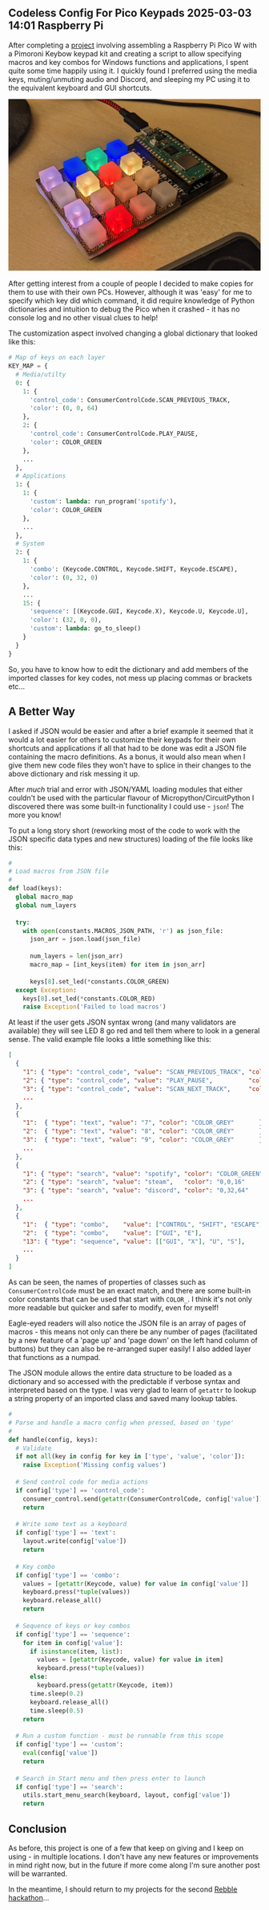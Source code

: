 Codeless Config For Pico Keypads
2025-03-03 14:01
Raspberry Pi
---

After completing a
[project](https://blog.chrislewis.me.uk/?post=2023-03-26-Customising-a-Pi-Pico-Keypad)
involving assembling a Raspberry Pi Pico W with a Pimoroni Keybow keypad kit and
creating a script to allow specifying macros and key combos for Windows
functions and applications, I spent quite some time happily using it. I quickly
found I preferred using the media keys, muting/unmuting audio and Discord, and
sleeping my PC using it to the equivalent keyboard and GUI shortcuts.

![](assets/media/2025/03/keypad.jpg)

After getting interest from a couple of people I decided to make copies for
them to use with their own PCs. However, although it was 'easy' for me to
specify which key did which command, it did require knowledge of Python
dictionaries and intuition to debug the Pico when it crashed - it has no console
log and no other visual clues to help!

The customization aspect involved changing a global dictionary that looked like
this:

```python
# Map of keys on each layer
KEY_MAP = {
  # Media/utilty
  0: {
    1: {
      'control_code': ConsumerControlCode.SCAN_PREVIOUS_TRACK,
      'color': (0, 0, 64)
    },
    2: {
      'control_code': ConsumerControlCode.PLAY_PAUSE,
      'color': COLOR_GREEN
    },
    ...
  },
  # Applications
  1: {
    1: {
      'custom': lambda: run_program('spotify'),
      'color': COLOR_GREEN
    },
    ...
  },
  # System
  2: {
    1: {
      'combo': (Keycode.CONTROL, Keycode.SHIFT, Keycode.ESCAPE),
      'color': (0, 32, 0)
    },
    ...
    15: {
      'sequence': [(Keycode.GUI, Keycode.X), Keycode.U, Keycode.U],
      'color': (32, 0, 0),
      'custom': lambda: go_to_sleep()
    }
  }
}
```

So, you have to know how to edit the dictionary and add members of the imported
classes for key codes, not mess up placing commas or brackets etc...

## A Better Way

I asked if JSON would be easier and after a brief example it seemed that it
would a lot easier for others to customize their keypads for their own shortcuts
and applications if all that had to be done was edit a JSON file containing
the macro definitions. As a bonus, it would also mean when I give them new code
files they won't have to splice in their changes to the above dictionary and
risk messing it up.

After <i>much</i> trial and error with JSON/YAML loading modules that either
couldn't be used with the particular flavour of Micropython/CircuitPython I
discovered there was some built-in functionality I could
use - <code>json</code>! The more you know!

To put a long story short (reworking most of the code to work with the JSON
specific data types and new structures) loading of the file looks like this:

```python
#
# Load macros from JSON file
#
def load(keys):
  global macro_map
  global num_layers
  
  try:
    with open(constants.MACROS_JSON_PATH, 'r') as json_file:
      json_arr = json.load(json_file)
      
      num_layers = len(json_arr)
      macro_map = [int_keys(item) for item in json_arr]

      keys[8].set_led(*constants.COLOR_GREEN)
  except Exception:
    keys[8].set_led(*constants.COLOR_RED)
    raise Exception('Failed to load macros')
```

At least if the user gets JSON syntax wrong (and many validators are available)
they will see LED 8 go red and tell them where to look in a general sense. The
valid example file looks a little something like this:

```json
[
  {
    "1": { "type": "control_code", "value": "SCAN_PREVIOUS_TRACK", "color": "COLOR_BLUE"   },
    "2": { "type": "control_code", "value": "PLAY_PAUSE",          "color": "COLOR_GREEN"  },
    "3": { "type": "control_code", "value": "SCAN_NEXT_TRACK",     "color": "COLOR_BLUE"   },
    ...
  },
  {
    "1":  { "type": "text", "value": "7", "color": "COLOR_GREY"       },
    "2":  { "type": "text", "value": "8", "color": "COLOR_GREY"       },
    "3":  { "type": "text", "value": "9", "color": "COLOR_GREY"       },
    ...
  },
  {
    "1": { "type": "search", "value": "spotify", "color": "COLOR_GREEN" },
    "2": { "type": "search", "value": "steam",   "color": "0,0,16"      },
    "3": { "type": "search", "value": "discord", "color": "0,32,64"     },
    ...
  },
  {
    "1":  { "type": "combo",    "value": ["CONTROL", "SHIFT", "ESCAPE"], "color": "0,32,0"       },
    "2":  { "type": "combo",    "value": ["GUI", "E"],                   "color": "COLOR_YELLOW" },
    "13": { "type": "sequence", "value": [["GUI", "X"], "U", "S"],       "color": "0,0,32"       },
    ...
  }
]
```

As can be seen, the names of properties of classes such as
<code>ConsumerControlCode</code> must be an exact match, and there are some
built-in color constants that can be used that start with <code>COLOR_</code>. I
think it's not only more readable but quicker and safer to modify, even for
myself!

Eagle-eyed readers will also notice the JSON file is an array of pages of
macros - this means not only can there be any number of pages (facilitated by
a new feature of a 'page up' and 'page down' on the left hand column of buttons)
but they can also be re-arranged super easily! I also added layer that functions
as a numpad.

The JSON module allows the entire data structure to be loaded as a dictionary
and so accessed with the predictable if verbose syntax and interpreted based
on the type. I was very glad to learn of <code>getattr</code> to lookup a string
property of an imported class and saved many lookup tables.

```python
#
# Parse and handle a macro config when pressed, based on 'type'
#
def handle(config, keys):
  # Validate
  if not all(key in config for key in ['type', 'value', 'color']):
    raise Exception('Missing config values')

  # Send control code for media actions
  if config['type'] == 'control_code':
    consumer_control.send(getattr(ConsumerControlCode, config['value']))
    return

  # Write some text as a keyboard
  if config['type'] == 'text':
    layout.write(config['value'])
    return

  # Key combo
  if config['type'] == 'combo':
    values = [getattr(Keycode, value) for value in config['value']]
    keyboard.press(*tuple(values))
    keyboard.release_all()
    return

  # Sequence of keys or key combos
  if config['type'] == 'sequence':
    for item in config['value']:
      if isinstance(item, list):
        values = [getattr(Keycode, value) for value in item]
        keyboard.press(*tuple(values))
      else:
        keyboard.press(getattr(Keycode, item))
      time.sleep(0.2)
      keyboard.release_all()
      time.sleep(0.5)
    return

  # Run a custom function - must be runnable from this scope
  if config['type'] == 'custom':
    eval(config['value'])
    return

  # Search in Start menu and then press enter to launch
  if config['type'] == 'search':
    utils.start_menu_search(keyboard, layout, config['value'])
    return
```

## Conclusion

As before, this project is one of a few that keep on giving and I keep on
using - in multiple locations. I don't have any new features or improvements in
mind right now, but in the future if more come along I'm sure another post
will be warranted.

In the meantime, I should return to my projects for the second
[Rebble hackathon](https://rebble.io/hackathon-002/)...
